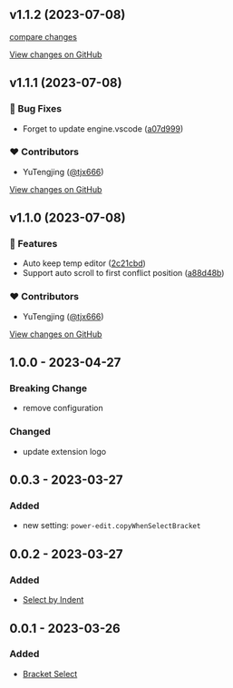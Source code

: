 <!-- https://keepachangelog.com/en/1.0.0/ -->

## v1.1.2 (2023-07-08)

[compare changes](https://github.com/tjx666/power-edit/compare/v1.1.1...v1.1.2 '2023-07-08')

[View changes on GitHub](https://github.com/tjx666/power-edit/compare/v1.1.1...v1.1.2 '2023-07-08')

## v1.1.1 (2023-07-08)

### 🐞 Bug Fixes

- Forget to update engine.vscode ([a07d999](https://github.com/tjx666/power-edit/commit/a07d999))

### ❤️ Contributors

- YuTengjing ([@tjx666](http://github.com/tjx666))

[View changes on GitHub](https://github.com/tjx666/power-edit/compare/v1.1.0...v1.1.1 '2023-07-08')

## v1.1.0 (2023-07-08)

### 🚀 Features

- Auto keep temp editor ([2c21cbd](https://github.com/tjx666/power-edit/commit/2c21cbd))
- Support auto scroll to first conflict position ([a88d48b](https://github.com/tjx666/power-edit/commit/a88d48b))

### ❤️ Contributors

- YuTengjing ([@tjx666](http://github.com/tjx666))

[View changes on GitHub](https://github.com/tjx666/power-edit/compare/v1.0.0...v1.1.0 '2023-07-08')

## 1.0.0 - 2023-04-27

### Breaking Change

- remove configuration

### Changed

- update extension logo

## 0.0.3 - 2023-03-27

### Added

- new setting: `power-edit.copyWhenSelectBracket`

## 0.0.2 - 2023-03-27

### Added

- [Select by Indent](https://github.com/tjx666/power-edit#select-by-indent)

## 0.0.1 - 2023-03-26

### Added

- [Bracket Select](https://github.com/tjx666/power-edit#bracket-select)
